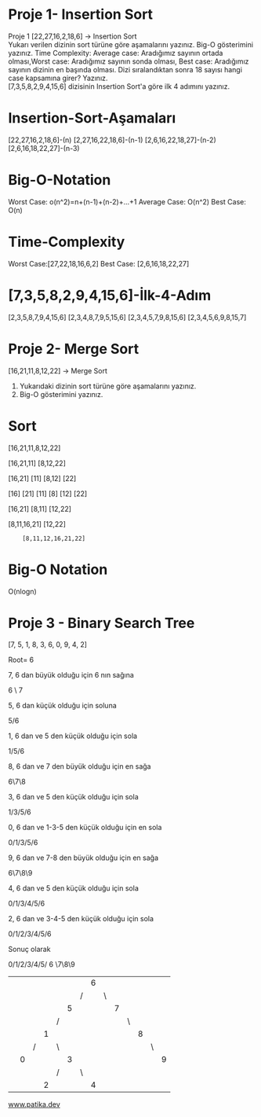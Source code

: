 # Proje 1- Insertion Sort

Proje 1 [22,27,16,2,18,6] -> Insertion Sort  
Yukarı verilen dizinin sort türüne göre aşamalarını yazınız. 
Big-O gösterimini yazınız. 
Time Complexity: Average case: Aradığımız sayının ortada olması,Worst case: Aradığımız sayının sonda olması, Best case: Aradığımız sayının dizinin en başında olması. Dizi sıralandıktan sonra 18 sayısı hangi case kapsamına girer? Yazınız.   
[7,3,5,8,2,9,4,15,6] dizisinin Insertion Sort'a göre ilk 4 adımını yazınız.

# Insertion-Sort-Aşamaları

[22,27,16,2,18,6]-(n)
[2,27,16,22,18,6]-(n-1)
[2,6,16,22,18,27]-(n-2)
[2,6,16,18,22,27]-(n-3)


# Big-O-Notation

Worst Case: o(n^2)=n+(n-1)+(n-2)+...+1
Average Case: O(n^2)
Best Case: O(n)

# Time-Complexity

Worst Case:[27,22,18,16,6,2]
Best Case: [2,6,16,18,22,27]

# [7,3,5,8,2,9,4,15,6]-İlk-4-Adım

[2,3,5,8,7,9,4,15,6]
[2,3,4,8,7,9,5,15,6]
[2,3,4,5,7,9,8,15,6]
[2,3,4,5,6,9,8,15,7]


# Proje 2- Merge Sort

[16,21,11,8,12,22] -> Merge Sort

1) Yukarıdaki dizinin sort türüne göre aşamalarını yazınız.
2) Big-O gösterimini yazınız.


# Sort

[16,21,11,8,12,22]

[16,21,11]            [8,12,22] 

[16,21]   [11]      [8,12]   [22] 

[16] [21] [11]      [8]  [12]  [22] 

[16,21]       [8,11]      [12,22]

  [8,11,16,21]          [12,22]	
      
        [8,11,12,16,21,22]
		


# Big-O Notation
O(nlogn)


# Proje 3 - Binary Search Tree

[7, 5, 1, 8, 3, 6, 0, 9, 4, 2] 

Root= 6

7, 6 dan büyük olduğu için 6 nın sağına

6 \ 7

5, 6 dan küçük olduğu için soluna

5/6

1, 6 dan ve 5 den küçük olduğu için sola

1/5/6

8, 6 dan ve 7 den büyük olduğu için en sağa

6\7\8

3, 6 dan ve 5 den küçük olduğu için sola

1/3/5/6

0, 6 dan ve 1-3-5 den küçük olduğu için en sola

0/1/3/5/6

9, 6 dan ve 7-8 den büyük olduğu için en sağa

6\7\8\9

4, 6 dan ve 5 den küçük olduğu için sola 

0/1/3/4/5/6

2, 6 dan ve 3-4-5 den küçük olduğu için sola

0/1/2/3/4/5/6

Sonuç olarak 

0/1/2/3/4/5/ 6 \7\8\9

|             |  |  |     |  |  |  |  |  |  |  |  |  |  |
|--           |--|--|-    |- |- |- |- |- |- |- |- |- |- |
|             |  |  |     |  |  |  | 6|  |  |  |  |  |  |
|             |  |  |     |  |  | /|  |\ |  |  |  |  |  |
|             |  |  |     |  | 5|  |  |  |7 |  |  |  |  |
|             |  |  |     | /|  |  |  |  |  |\ |  |  |  |
|             |  |  | 1   |  |  |  |  |  |  |  | 8|  |  |
|             |  | /|     |\ |  |  |  |  |  |  |  |\ |  |
|             | 0|  |     |  | 3|  |  |  |  |  |  |  |9 |
|             |  |  |     | /|  |\ |  |  |  |  |  |  |  |
|             |  |  |   2 |  |  |  |4 |  |  |  |  |  |  |




www.patika.dev

